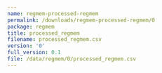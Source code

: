 ```yaml
---
name: regmem-processed-regmem
permalink: /downloads/regmem-processed-regmem/0
package: regmem
title: processed_regmem
filename: processed_regmem.csv
version: '0'
full_version: 0.1
file: /data/regmem/0/processed_regmem.csv
---
```

